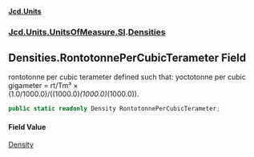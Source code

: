 #### [Jcd.Units](index.md 'index')
### [Jcd.Units.UnitsOfMeasure.SI](Jcd.Units.UnitsOfMeasure.SI.md 'Jcd.Units.UnitsOfMeasure.SI').[Densities](Densities.md 'Jcd.Units.UnitsOfMeasure.SI.Densities')

## Densities.RontotonnePerCubicTerameter Field

rontotonne per cubic terameter defined such that: yoctotonne per cubic gigameter = rt/Tm³ ×  
(1.0/1000.0)/((1000.0)*(1000.0)*(1000.0)).

```csharp
public static readonly Density RontotonnePerCubicTerameter;
```

#### Field Value
[Density](Density.md 'Jcd.Units.UnitTypes.Density')